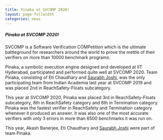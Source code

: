 ```yaml
---
title: Pinaka at SVCOMP 2020!
layout: page-fullwidth
categories: news
---
```


##### **Pinaka at SVCOMP 2020!**

SVCOMP is a Software Verification COMPetition which is the ultimate battleground for researchers around the world to prove the mettle of their verifiers on more than 10000 benchmark programs.

Pinaka, a symbolic execution engine designed and developed at IIT Hyderabad, participated and performed quite well at SVCOMP 2020. Team Pinaka, consisting of Eti Chaudhary and [Saurabh Joshi](https://sbjoshi.github.io), was the only participating team from Indian Academia last year at SVCOMP 2019 and was placed 2nd in ReachSafety-Floats subcategory.

This year at SVCOMP 2020, Pinaka was placed 3rd in ReachSafety-Floats subcategory, 8th in ReachSafety category and 6th in Termination category. Pinaka was the fastest verifier in ReachSafety and Termination category whenever it produced an answer. It was also one of the most accurate verifiers with only 3 errors in more than 6500 benchmarks it was run on.

This year, Akash Banerjee, Eti Chaudhary and [Saurabh Joshi](https://sbjoshi.github.io) were part of team Pinaka.